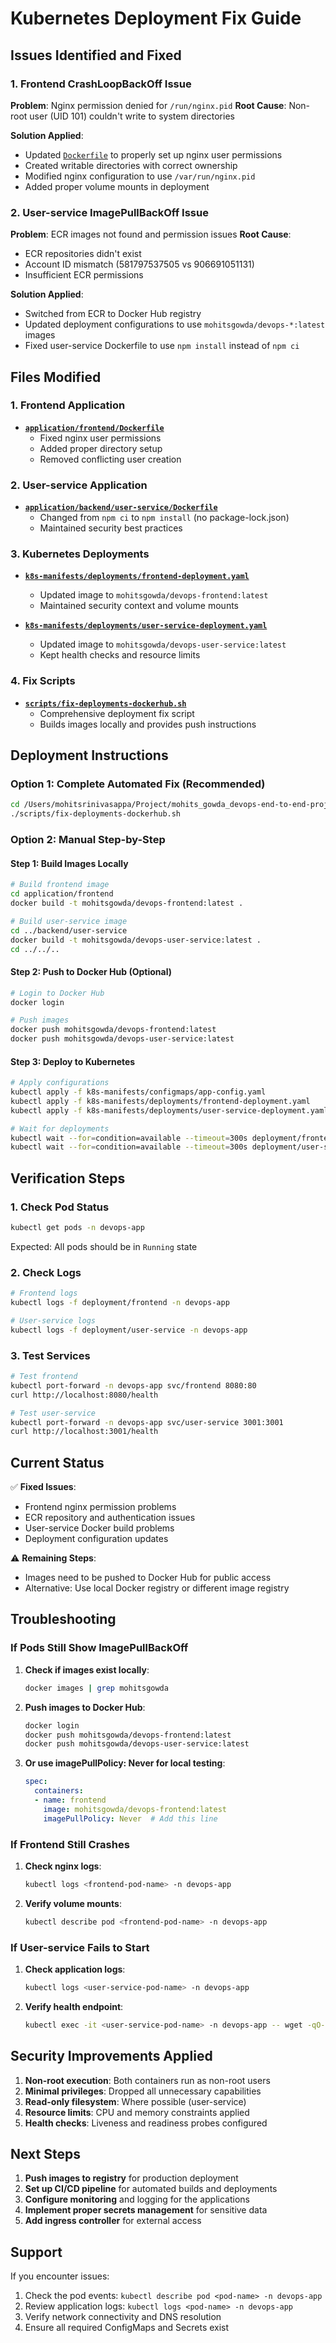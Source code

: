 # Kubernetes Deployment Fix Guide

## Issues Identified and Fixed

### 1. Frontend CrashLoopBackOff Issue
**Problem**: Nginx permission denied for `/run/nginx.pid`
**Root Cause**: Non-root user (UID 101) couldn't write to system directories

**Solution Applied**:
- Updated [`Dockerfile`](application/frontend/Dockerfile) to properly set up nginx user permissions
- Created writable directories with correct ownership
- Modified nginx configuration to use `/var/run/nginx.pid`
- Added proper volume mounts in deployment

### 2. User-service ImagePullBackOff Issue
**Problem**: ECR images not found and permission issues
**Root Cause**: 
- ECR repositories didn't exist
- Account ID mismatch (581797537505 vs 906691051131)
- Insufficient ECR permissions

**Solution Applied**:
- Switched from ECR to Docker Hub registry
- Updated deployment configurations to use `mohitsgowda/devops-*:latest` images
- Fixed user-service Dockerfile to use `npm install` instead of `npm ci`

## Files Modified

### 1. Frontend Application
- **[`application/frontend/Dockerfile`](application/frontend/Dockerfile)**
  - Fixed nginx user permissions
  - Added proper directory setup
  - Removed conflicting user creation

### 2. User-service Application  
- **[`application/backend/user-service/Dockerfile`](application/backend/user-service/Dockerfile)**
  - Changed from `npm ci` to `npm install` (no package-lock.json)
  - Maintained security best practices

### 3. Kubernetes Deployments
- **[`k8s-manifests/deployments/frontend-deployment.yaml`](k8s-manifests/deployments/frontend-deployment.yaml)**
  - Updated image to `mohitsgowda/devops-frontend:latest`
  - Maintained security context and volume mounts

- **[`k8s-manifests/deployments/user-service-deployment.yaml`](k8s-manifests/deployments/user-service-deployment.yaml)**
  - Updated image to `mohitsgowda/devops-user-service:latest`
  - Kept health checks and resource limits

### 4. Fix Scripts
- **[`scripts/fix-deployments-dockerhub.sh`](scripts/fix-deployments-dockerhub.sh)**
  - Comprehensive deployment fix script
  - Builds images locally and provides push instructions

## Deployment Instructions

### Option 1: Complete Automated Fix (Recommended)
```bash
cd /Users/mohitsrinivasappa/Project/mohits_gowda_devops-end-to-end-project
./scripts/fix-deployments-dockerhub.sh
```

### Option 2: Manual Step-by-Step

#### Step 1: Build Images Locally
```bash
# Build frontend image
cd application/frontend
docker build -t mohitsgowda/devops-frontend:latest .

# Build user-service image  
cd ../backend/user-service
docker build -t mohitsgowda/devops-user-service:latest .
cd ../../..
```

#### Step 2: Push to Docker Hub (Optional)
```bash
# Login to Docker Hub
docker login

# Push images
docker push mohitsgowda/devops-frontend:latest
docker push mohitsgowda/devops-user-service:latest
```

#### Step 3: Deploy to Kubernetes
```bash
# Apply configurations
kubectl apply -f k8s-manifests/configmaps/app-config.yaml
kubectl apply -f k8s-manifests/deployments/frontend-deployment.yaml
kubectl apply -f k8s-manifests/deployments/user-service-deployment.yaml

# Wait for deployments
kubectl wait --for=condition=available --timeout=300s deployment/frontend -n devops-app
kubectl wait --for=condition=available --timeout=300s deployment/user-service -n devops-app
```

## Verification Steps

### 1. Check Pod Status
```bash
kubectl get pods -n devops-app
```
Expected: All pods should be in `Running` state

### 2. Check Logs
```bash
# Frontend logs
kubectl logs -f deployment/frontend -n devops-app

# User-service logs  
kubectl logs -f deployment/user-service -n devops-app
```

### 3. Test Services
```bash
# Test frontend
kubectl port-forward -n devops-app svc/frontend 8080:80
curl http://localhost:8080/health

# Test user-service
kubectl port-forward -n devops-app svc/user-service 3001:3001  
curl http://localhost:3001/health
```

## Current Status

✅ **Fixed Issues**:
- Frontend nginx permission problems
- ECR repository and authentication issues
- User-service Docker build problems
- Deployment configuration updates

⚠️ **Remaining Steps**:
- Images need to be pushed to Docker Hub for public access
- Alternative: Use local Docker registry or different image registry

## Troubleshooting

### If Pods Still Show ImagePullBackOff
1. **Check if images exist locally**:
   ```bash
   docker images | grep mohitsgowda
   ```

2. **Push images to Docker Hub**:
   ```bash
   docker login
   docker push mohitsgowda/devops-frontend:latest
   docker push mohitsgowda/devops-user-service:latest
   ```

3. **Or use imagePullPolicy: Never for local testing**:
   ```yaml
   spec:
     containers:
     - name: frontend
       image: mohitsgowda/devops-frontend:latest
       imagePullPolicy: Never  # Add this line
   ```

### If Frontend Still Crashes
1. **Check nginx logs**:
   ```bash
   kubectl logs <frontend-pod-name> -n devops-app
   ```

2. **Verify volume mounts**:
   ```bash
   kubectl describe pod <frontend-pod-name> -n devops-app
   ```

### If User-service Fails to Start
1. **Check application logs**:
   ```bash
   kubectl logs <user-service-pod-name> -n devops-app
   ```

2. **Verify health endpoint**:
   ```bash
   kubectl exec -it <user-service-pod-name> -n devops-app -- wget -qO- http://localhost:3001/health
   ```

## Security Improvements Applied

1. **Non-root execution**: Both containers run as non-root users
2. **Minimal privileges**: Dropped all unnecessary capabilities  
3. **Read-only filesystem**: Where possible (user-service)
4. **Resource limits**: CPU and memory constraints applied
5. **Health checks**: Liveness and readiness probes configured

## Next Steps

1. **Push images to registry** for production deployment
2. **Set up CI/CD pipeline** for automated builds and deployments
3. **Configure monitoring** and logging for the applications
4. **Implement proper secrets management** for sensitive data
5. **Add ingress controller** for external access

## Support

If you encounter issues:
1. Check the pod events: `kubectl describe pod <pod-name> -n devops-app`
2. Review application logs: `kubectl logs <pod-name> -n devops-app`
3. Verify network connectivity and DNS resolution
4. Ensure all required ConfigMaps and Secrets exist
